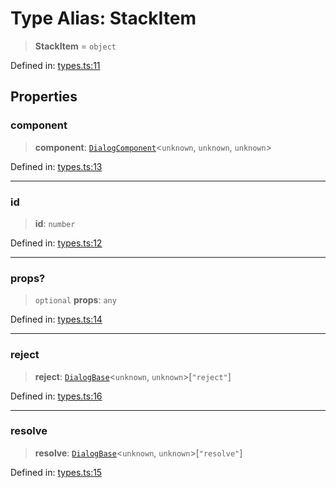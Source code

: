 # Type Alias: StackItem

> **StackItem** = `object`

Defined in: [types.ts:11](https://github.com/MOhhh-ok/react-dialog-hub/blob/44b10d0519bb12294bd933ab6943159e58a69c47/packages/react-dialog-hub/src/types.ts#L11)

## Properties

### component

> **component**: [`DialogComponent`](DialogComponent.md)\<`unknown`, `unknown`, `unknown`\>

Defined in: [types.ts:13](https://github.com/MOhhh-ok/react-dialog-hub/blob/44b10d0519bb12294bd933ab6943159e58a69c47/packages/react-dialog-hub/src/types.ts#L13)

***

### id

> **id**: `number`

Defined in: [types.ts:12](https://github.com/MOhhh-ok/react-dialog-hub/blob/44b10d0519bb12294bd933ab6943159e58a69c47/packages/react-dialog-hub/src/types.ts#L12)

***

### props?

> `optional` **props**: `any`

Defined in: [types.ts:14](https://github.com/MOhhh-ok/react-dialog-hub/blob/44b10d0519bb12294bd933ab6943159e58a69c47/packages/react-dialog-hub/src/types.ts#L14)

***

### reject

> **reject**: [`DialogBase`](DialogBase.md)\<`unknown`, `unknown`\>\[`"reject"`\]

Defined in: [types.ts:16](https://github.com/MOhhh-ok/react-dialog-hub/blob/44b10d0519bb12294bd933ab6943159e58a69c47/packages/react-dialog-hub/src/types.ts#L16)

***

### resolve

> **resolve**: [`DialogBase`](DialogBase.md)\<`unknown`, `unknown`\>\[`"resolve"`\]

Defined in: [types.ts:15](https://github.com/MOhhh-ok/react-dialog-hub/blob/44b10d0519bb12294bd933ab6943159e58a69c47/packages/react-dialog-hub/src/types.ts#L15)
